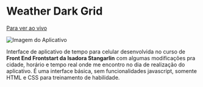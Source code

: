 # Weather Dark Grid
[Para ver ao vivo](https://coderandressa.github.io/Weather-grid/)

![Imagem do Aplicativo](https://coderandressa.github.io/Weather-grid/)

Interface de aplicativo de tempo para celular desenvolvida no curso de **Front End Frontstart da Isadora Stangarlin** com algumas modificações pra cidade, horário e tempo real onde me encontro no dia de realização do aplicativo. É uma interface básica, sem funcionalidades javascript, somente HTML e CSS para treinamento de habilidade.